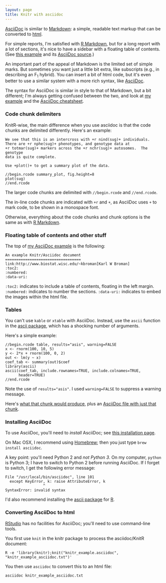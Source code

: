 ```yaml
---
layout: page
title: Knitr with asciidoc
---
```


[AsciiDoc](http://www.methods.co.nz/asciidoc/) is similar to
[Markdown](http://daringfireball.net/projects/markdown/): a simple,
readable text markup that can be converted to [html](http://en.wikipedia.org/wiki/HTML).

For simple reports, I'm satisfied with
[R Markdown](http://www.rstudio.com/ide/docs/r_markdown), but for a
long report with a lot of sections, it's nice to have a sidebar with a
floating table of contents. (See
[this example](../assets/knitr_example_asciidoc.html)
and its
[AsciiDoc source](../assets/knitr_example.asciidoc).)

An important part of the appeal of Markdown is the limited set of
simple marks. But sometimes you want just a little bit extra, like
subscripts (e.g., in describing an F<sub>1</sub> hybrid). You can
insert a bit of html code, but it's even better to use a similar
system with a more rich syntax, like
[AsciiDoc](http://www.methods.co.nz/asciidoc/).

The syntax for AsciiDoc is similar in style to that of Markdown, but a bit
different; I'm always getting confused between the two, and look at
[my example](../assets/knitr_example_asciidoc.html) and the
[AsciiDoc cheatsheet](http://powerman.name/doc/asciidoc).

### Code chunk delimiters

KnitR-wise, the main difference when you use asciidoc is that the code
chunks are delimited differently. Here's an example:

    We see that this is an intercross with +r nind(sug)+ individuals.
    There are +r nphe(sug)+ phenotypes, and genotype data at 
    +r totmar(sug)+ markers across the +r nchr(sug)+ autosomes.  The genotype
    data is quite complete.

    Use +plot()+ to get a summary plot of the data.

    //begin.rcode summary_plot, fig.height=8
    plot(sug)
    //end.rcode

The larger code chunks are delimited with `//begin.rcode` and
`//end.rcode`.

The in-line code chunks are indicated with `+r` and `+`, as AsciiDoc
uses `+` to mark code, to be shown in a monospace font.

Otherwise, everything about the code chunks and chunk options is the
same as with [R Markdown](Rmarkdown.html).

### Floating table of contents and other stuff

The top of
[my AsciiDoc example](../assets/knitr_example_asciidoc.html) is the
following:

    An example Knitr/Asciidoc document
    ==================================
    link:http://www.biostat.wisc.edu/~kbroman[Karl W Broman]
    :toc2:
    :numbered:
    :data-uri:

`:toc2:` indicates to include a table of contents, floating in the
left margin.  `:numbered:` indicates to number the sections. 
`:data-uri:` indicates to embed the images within the html file.


### Tables

You can't use `kable` or `xtable` with AsciiDoc. Instead, use the
`ascii` function in the
[ascii package](http://cran.r-project.org/web/packages/ascii/index.html),
which has a shocking number of arguments.

Here's a simple example:

    //begin.rcode table, results="asis", warning=FALSE
    x <- rnorm(100, 10, 5)
    y <- 2*x + rnorm(100, 0, 2)
    out <- lm(y ~ x)
    coef_tab <- summary(out)$coef
    library(ascii)
    ascii(coef_tab, include.rownames=TRUE, include.colnames=TRUE,
          header=TRUE)
    //end.rcode

Note the use of `results="asis"`. I used `warning=FALSE` to suppress a
warning message.

Here's
[what that chunk would produce](../assets/short_examples/asciitab.html),
plus an
[AsciiDoc file with just that chunk](../assets/short_examples/asciitab.asciidoc).


### Installing AsciiDoc

To use AsciiDoc, you'll need to _install_ AsciiDoc; see
[this installation page](http://www.methods.co.nz/asciidoc/INSTALL.html).

On Mac OSX, I recommend using [Homebrew](http://brew.sh/); then you
just type `brew install asciidoc`.

A key point: you'll need Python 2 and _not Python 3_.
On my computer, `python` is Python 3; I have to switch to Python 2
before running AsciiDoc. If I forget to switch, I get the following
error message:

    File "/usr/local/bin/asciidoc", line 101
      except KeyError, k: raise AttributeError, k
                     ^
    SyntaxError: invalid syntax

I'd also recommend installing the [ascii package]((http://cran.r-project.org/web/packages/ascii/index.html)) for [R](http://www.r-project.org). 


### Converting AsciiDoc to html

[RStudio](http://www.rstudio.org) has no facilities for AsciiDoc;
you'll need to use command-line tools.

You first use `knit` in the knitr package to process the asciidoc/KnitR
document:

    R -e 'library(knitr);knit("knitr_example.asciidoc", "knitr_example_asciidoc.txt")'

You then use `asciidoc` to convert this to an html file:

    asciidoc knitr_example_asciidoc.txt

